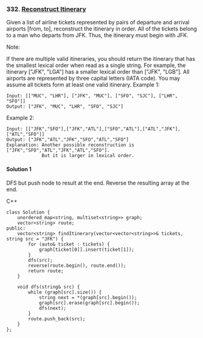 ### 332\. [Reconstruct Itinerary](https://leetcode.com/problems/reconstruct-itinerary/)

Given a list of airline tickets represented by pairs of departure and arrival airports [from, to], reconstruct the itinerary in order. All of the tickets belong to a man who departs from JFK. Thus, the itinerary must begin with JFK.

Note:

If there are multiple valid itineraries, you should return the itinerary that has the smallest lexical order when read as a single string. For example, the itinerary ["JFK", "LGA"] has a smaller lexical order than ["JFK", "LGB"].
All airports are represented by three capital letters (IATA code).
You may assume all tickets form at least one valid itinerary.
Example 1:
```
Input: [["MUC", "LHR"], ["JFK", "MUC"], ["SFO", "SJC"], ["LHR", "SFO"]]
Output: ["JFK", "MUC", "LHR", "SFO", "SJC"]
```

Example 2:
```
Input: [["JFK","SFO"],["JFK","ATL"],["SFO","ATL"],["ATL","JFK"],["ATL","SFO"]]
Output: ["JFK","ATL","JFK","SFO","ATL","SFO"]
Explanation: Another possible reconstruction is ["JFK","SFO","ATL","JFK","ATL","SFO"].
             But it is larger in lexical order.
```

#### Solution 1

DFS but push node to result at the end. Reverse the resulting array at the end.

C++

```
class Solution {
    unordered_map<string, multiset<string>> graph;
    vector<string> route;
public:
    vector<string> findItinerary(vector<vector<string>>& tickets, string src = "JFK") {
        for (auto& ticket : tickets) {
            graph[ticket[0]].insert(ticket[1]);
        }
        dfs(src);
        reverse(route.begin(), route.end());
        return route;
    }
    
    void dfs(string& src) {
        while (graph[src].size()) {
            string next = *(graph[src].begin());
            graph[src].erase(graph[src].begin());
            dfs(next);
        }
        route.push_back(src);
    }
};
```
